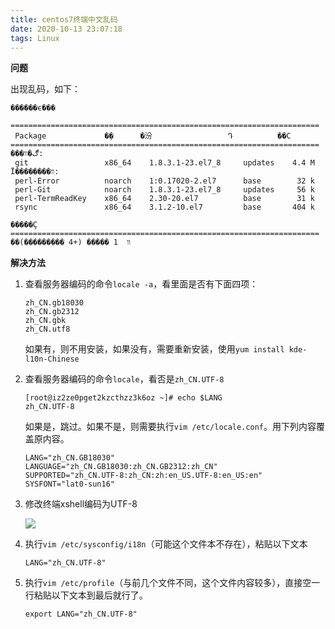 ```yaml
---
title: centos7终端中文乱码
date: 2020-10-13 23:07:18
tags: Linux
---
```

**问题**

出现乱码，如下：

~~~
������ϵ���

=====================================================================
 Package             �ܹ�      �汾                 Դ          ��С
=====================================================================
���ڰ�װ:
 git                 x86_64    1.8.3.1-23.el7_8     updates    4.4 M
Ϊ��������װ:
 perl-Error          noarch    1:0.17020-2.el7      base        32 k
 perl-Git            noarch    1.8.3.1-23.el7_8     updates     56 k
 perl-TermReadKey    x86_64    2.30-20.el7          base        31 k
 rsync               x86_64    3.1.2-10.el7         base       404 k

�����Ҫ
=====================================================================
��װ  1 ����� (+4 ���������)

~~~

**解决方法**

1. 查看服务器编码的命令`locale -a`，看里面是否有下面四项：

   ~~~
   zh_CN.gb18030
   zh_CN.gb2312
   zh_CN.gbk
   zh_CN.utf8
   ~~~

   如果有，则不用安装，如果没有，需要重新安装，使用`yum install kde-l10n-Chinese`

2. 查看服务器编码的命令`locale`，看否是`zh_CN.UTF-8`

   ~~~
   [root@iz2ze0pget2kzcthzz3k6oz ~]# echo $LANG
   zh_CN.UTF-8
   ~~~

   如果是，跳过。如果不是，则需要执行`vim /etc/locale.conf`。用下列内容覆盖原内容。

   ~~~
   LANG="zh_CN.GB18030"
   LANGUAGE="zh_CN.GB18030:zh_CN.GB2312:zh_CN"
   SUPPORTED="zh_CN.UTF-8:zh_CN:zh:en_US.UTF-8:en_US:en"
   SYSFONT="lat0-sun16"
   ~~~

3. 修改终端xshell编码为UTF-8

   ![](https://gitee.com/CharlieLiLi/pictureHost/raw/master/20201013171737.png)

4. 执行`vim /etc/sysconfig/i18n`（可能这个文件本不存在），粘贴以下文本

   ~~~
   LANG="zh_CN.UTF-8"
   ~~~

5. 执行`vim /etc/profile`（与前几个文件不同，这个文件内容较多），直接空一行粘贴以下文本到最后就行了。

   ~~~
   export LANG="zh_CN.UTF-8"
   ~~~

   